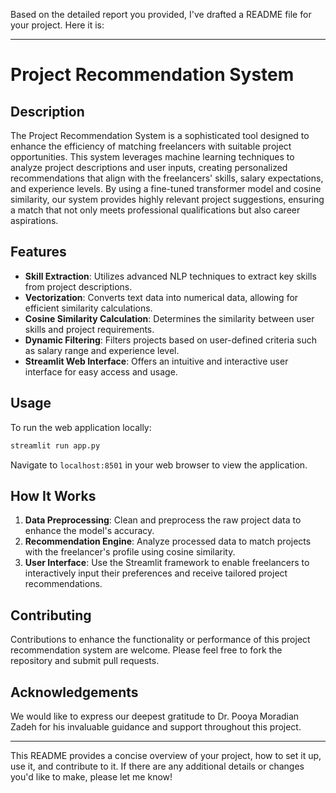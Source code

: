 Based on the detailed report you provided, I've drafted a README file for your project. Here it is:

---

# Project Recommendation System

## Description

The Project Recommendation System is a sophisticated tool designed to enhance the efficiency of matching freelancers with suitable project opportunities. This system leverages machine learning techniques to analyze project descriptions and user inputs, creating personalized recommendations that align with the freelancers' skills, salary expectations, and experience levels. By using a fine-tuned transformer model and cosine similarity, our system provides highly relevant project suggestions, ensuring a match that not only meets professional qualifications but also career aspirations.

## Features

- **Skill Extraction**: Utilizes advanced NLP techniques to extract key skills from project descriptions.
- **Vectorization**: Converts text data into numerical data, allowing for efficient similarity calculations.
- **Cosine Similarity Calculation**: Determines the similarity between user skills and project requirements.
- **Dynamic Filtering**: Filters projects based on user-defined criteria such as salary range and experience level.
- **Streamlit Web Interface**: Offers an intuitive and interactive user interface for easy access and usage.

## Usage

To run the web application locally:
```bash
streamlit run app.py
```
Navigate to `localhost:8501` in your web browser to view the application.

## How It Works

1. **Data Preprocessing**: Clean and preprocess the raw project data to enhance the model's accuracy.
2. **Recommendation Engine**: Analyze processed data to match projects with the freelancer's profile using cosine similarity.
3. **User Interface**: Use the Streamlit framework to enable freelancers to interactively input their preferences and receive tailored project recommendations.

## Contributing

Contributions to enhance the functionality or performance of this project recommendation system are welcome. Please feel free to fork the repository and submit pull requests.

## Acknowledgements

We would like to express our deepest gratitude to Dr. Pooya Moradian Zadeh for his invaluable guidance and support throughout this project.

---

This README provides a concise overview of your project, how to set it up, use it, and contribute to it. If there are any additional details or changes you'd like to make, please let me know!